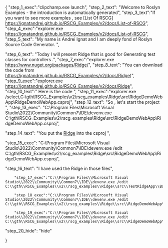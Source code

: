 {
    "step_1_exec":"clipchamp.exe launch",
    "step_2_text": "Welcome to Roslyn Examples - the introduction is automatically generated",
    "step_3_text":"If you want to see more examples , see  [List Of RSCG] https://ignatandrei.github.io/RSCG_Examples/v2/docs/List-of-RSCG",
    "step_4_exec":"explorer.exe https://ignatandrei.github.io/RSCG_Examples/v2/docs/List-of-RSCG",
    "step_5_text": "My name is Andrei Ignat and I am deeply fond of Roslyn Source Code Generator. ",

"step_6_text": "Today I will present Ridge  that is good for Generating test classes for controllers .",
"step_7_exec":"explorer.exe https://www.nuget.org/packages/Ridge/",
"step_8_text": "You can download the code from https://ignatandrei.github.io/RSCG_Examples/v2/docs/Ridge)",
"step_9_exec":"explorer.exe https://ignatandrei.github.io/RSCG_Examples/v2/docs/Ridge",
"step_10_text":" Here is the code ",
"step_11_exec":"explorer.exe /select,C:\\gth\\RSCG_Examples\\v2\\rscg_examples\\Ridge\\src\\RidgeDemoWebApp\\RidgeDemoWebApp.csproj",
"step_12_text": "So , let's start the project ",
"step_13_exec": "C:\\Program Files\\Microsoft Visual Studio\\2022\\Community\\Common7\\IDE\\devenv.exe C:\\gth\\RSCG_Examples\\v2\\rscg_examples\\Ridge\\src\\RidgeDemoWebApp\\RidgeDemoWebApp.csproj",

"step_14_text": "You put the  [Ridge](https://www.nuget.org/packages/Ridge/) into the csproj ",

"step_15_exec": "C:\\Program Files\\Microsoft Visual Studio\\2022\\Community\\Common7\\IDE\\devenv.exe /edit C:\\gth\\RSCG_Examples\\v2\\rscg_examples\\Ridge\\src\\RidgeDemoWebApp\\RidgeDemoWebApp.csproj",

"step_16_text": "I have used the Ridge in those files",


        "step_17_exec":"C:\\Program Files\\Microsoft Visual Studio\\2022\\Community\\Common7\\IDE\\devenv.exe /edit C:\\gth\\RSCG_Examples\\v2\\rscg_examples\\Ridge\\src\\TestRidgeApp\\BasicTests.cs",
    
        "step_18_exec":"C:\\Program Files\\Microsoft Visual Studio\\2022\\Community\\Common7\\IDE\\devenv.exe /edit C:\\gth\\RSCG_Examples\\v2\\rscg_examples\\Ridge\\src\\RidgeDemoWebApp\\Controllers\\WeatherForecastController.cs",
    
        "step_19_exec":"C:\\Program Files\\Microsoft Visual Studio\\2022\\Community\\Common7\\IDE\\devenv.exe /edit C:\\gth\\RSCG_Examples\\v2\\rscg_examples\\Ridge\\src\\RidgeDemoWebApp\\Program.cs",
    
"step_20_hide": "hide"


}